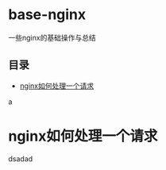 base-nginx
=======================

一些nginx的基础操作与总结

## 目录
* [nginx如何处理一个请求](#nginx如何处理一个请求)

a

# nginx如何处理一个请求

dsadad
